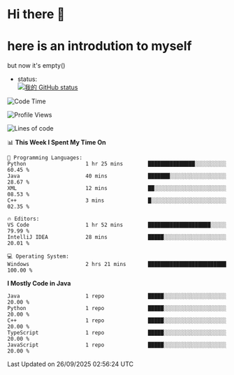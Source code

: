 # Hi there 👋
# here is an introdution to myself   
but now it's empty()
* status:    
[![我的 GitHub status](https://github-readme-stats.vercel.app/api?username=LMXsecound&show_icons=true&theme=ambient_gradient)](https://github.com/anuraghazra/github-readme-stats)
<!--START_SECTION:waka-->
![Code Time](http://img.shields.io/badge/Code%20Time-145%20hrs%2015%20mins-blue)

![Profile Views](http://img.shields.io/badge/Profile%20Views-87-blue)

![Lines of code](https://img.shields.io/badge/From%20Hello%20World%20I%27ve%20Written-4.0%20thousand%20lines%20of%20code-blue)

📊 **This Week I Spent My Time On** 

```text
💬 Programming Languages: 
Python                   1 hr 25 mins        ███████████████░░░░░░░░░░   60.45 % 
Java                     40 mins             ███████░░░░░░░░░░░░░░░░░░   28.67 % 
XML                      12 mins             ██░░░░░░░░░░░░░░░░░░░░░░░   08.53 % 
C++                      3 mins              █░░░░░░░░░░░░░░░░░░░░░░░░   02.35 % 

🔥 Editors: 
VS Code                  1 hr 52 mins        ████████████████████░░░░░   79.99 % 
IntelliJ IDEA            28 mins             █████░░░░░░░░░░░░░░░░░░░░   20.01 % 

💻 Operating System: 
Windows                  2 hrs 21 mins       █████████████████████████   100.00 % 
```

**I Mostly Code in Java** 

```text
Java                     1 repo              █████░░░░░░░░░░░░░░░░░░░░   20.00 % 
Python                   1 repo              █████░░░░░░░░░░░░░░░░░░░░   20.00 % 
C++                      1 repo              █████░░░░░░░░░░░░░░░░░░░░   20.00 % 
TypeScript               1 repo              █████░░░░░░░░░░░░░░░░░░░░   20.00 % 
JavaScript               1 repo              █████░░░░░░░░░░░░░░░░░░░░   20.00 % 
```




 Last Updated on 26/09/2025 02:56:24 UTC
<!--END_SECTION:waka-->
